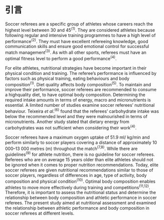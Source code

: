 # 引言

Soccer referees are a specific group of athletes whose careers reach the highest level between 30 and 45<sup>(1)</sup>. They are considered athletes because following regular and intensive training programmes to have a high level of performance<sup>(2)</sup>. They must have excellent refereeing knowledge, good communication skills and ensure good emotional control for successful match management<sup>(3)</sup>. As with all other sports, referees must have an optimal fitness level to perform a good performance<sup>(4)</sup>.

For elite athletes, nutritional strategies have become important in their physical condition and training. The referee’s performance is influenced by factors such as physical training, eating behaviours and body composition<sup>(1)</sup>. Diet quality affects body composition<sup>(5)</sup>. To maintain and improve their performance, soccer referees are recommended to consume a highquality diet, to have optimal body composition. Determining the required intake amounts in terms of energy, macro and micronutrients is essential. A limited number of studies examine soccer referees’ nutritional behaviour. Teixeira *et al*.<sup>(6)</sup> found that the referees’ carbohydrate intake was below the recommended level and they were malnourished in terms of micronutrients. Another study stated that dietary energy from carbohydrates was not sufficient when considering
their work<sup>(4)</sup>.

Soccer referees have a maximum oxygen uptake of 51.9 ml/ kg/min and perform similarly to soccer players covering a distance of approximately 10 000–13 000 metres (m) throughout the match<sup>(7,8)</sup>. While there are guidelines<sup>(9)</sup> for athlete nutrition, there is no guideline for soccer referees. Referees who are on average 15 years older than elite athletes should not be ignored when it comes to proper nutrition recommendations. Today, elite soccer referees are given nutritional recommendations similar to those of soccer players, regardless of differences in age, type of activity, body composition and physical condition<sup>(10)</sup>. Optimal body composition enables athletes to move more effectively during training and competitions<sup>(11,12)</sup>. Therefore, it is important to assess the nutritional status and determine the relationship between body composition and athletic performance in soccer referees. The present study aimed at nutritional assessment and examined the relationship between athletic performance and body composition in soccer referees at different levels.
